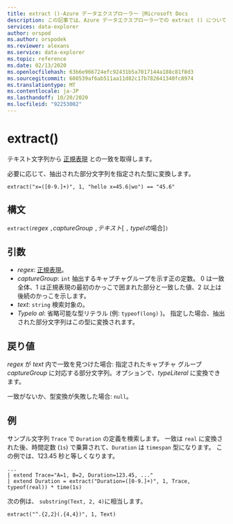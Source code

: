```yaml
---
title: extract ()-Azure データエクスプローラー |Microsoft Docs
description: この記事では、Azure データエクスプローラーでの extract () について説明します。
services: data-explorer
author: orspod
ms.author: orspodek
ms.reviewer: alexans
ms.service: data-explorer
ms.topic: reference
ms.date: 02/13/2020
ms.openlocfilehash: 63b6e966724efc92431b5a7017144a188c81f8d3
ms.sourcegitcommit: 608539af6ab511aa11d82c17b782641340fc8974
ms.translationtype: MT
ms.contentlocale: ja-JP
ms.lasthandoff: 10/20/2020
ms.locfileid: "92253002"
---
```

# <a name="extract"></a>extract()

テキスト文字列から [正規表現](./re2.md) との一致を取得します。 

必要に応じて、抽出された部分文字列を指定された型に変換します。

```kusto
extract("x=([0-9.]+)", 1, "hello x=45.6|wo") == "45.6"
```

## <a name="syntax"></a>構文

`extract(`*regex* `,`*captureGroup* `,`*テキスト*[ `,` *typelの*場合]`)`

## <a name="arguments"></a>引数

* *regex*: [正規表現](./re2.md)。
* *captureGroup*: `int` 抽出するキャプチャグループを示す正の定数。 0 は一致全体、1 は正規表現の最初のかっこで囲まれた部分と一致した値、2 以上は後続のかっこを示します。
* *text*: `string` 検索対象の。
* *Typelo al*: 省略可能な型リテラル (例: `typeof(long)` )。 指定した場合、抽出された部分文字列はこの型に変換されます。 

## <a name="returns"></a>戻り値

*regex* が *text* 内で一致を見つけた場合: 指定されたキャプチャ グループ *captureGroup* に対応する部分文字列。オプションで、*typeLiteral* に変換できます。

一致がないか、型変換が失敗した場合: `null`。 

## <a name="examples"></a>例

サンプル文字列 `Trace` で `Duration` の定義を検索します。 一致は `real` に変換された後、時間定数 (`1s`) で乗算されて、`Duration` は `timespan` 型になります。 この例では、123.45 秒と等しくなります。

```kusto
...
| extend Trace="A=1, B=2, Duration=123.45, ..."
| extend Duration = extract("Duration=([0-9.]+)", 1, Trace, typeof(real)) * time(1s) 
```

次の例は、 `substring(Text, 2, 4)`に相当します。

```kusto
extract("^.{2,2}(.{4,4})", 1, Text)
```